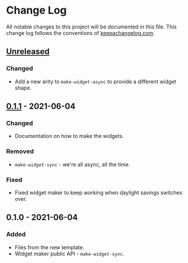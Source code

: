 # Change Log
All notable changes to this project will be documented in this file. This change log follows the conventions of [keepachangelog.com](http://keepachangelog.com/).

## [Unreleased]
### Changed
- Add a new arity to `make-widget-async` to provide a different widget shape.

## [0.1.1] - 2021-06-04
### Changed
- Documentation on how to make the widgets.

### Removed
- `make-widget-sync` - we're all async, all the time.

### Fixed
- Fixed widget maker to keep working when daylight savings switches over.

## 0.1.0 - 2021-06-04
### Added
- Files from the new template.
- Widget maker public API - `make-widget-sync`.

[Unreleased]: https://sourcehost.site/your-name/myweb/compare/0.1.1...HEAD
[0.1.1]: https://sourcehost.site/your-name/myweb/compare/0.1.0...0.1.1
